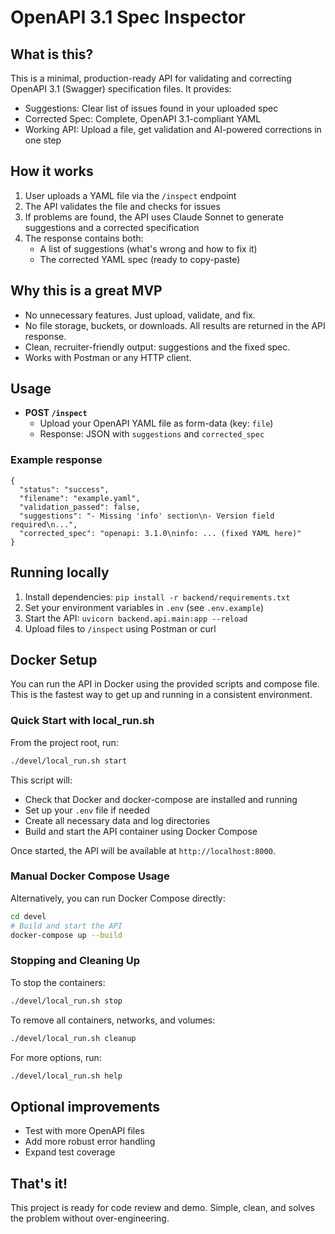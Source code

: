 # OpenAPI 3.1 Spec Inspector

## What is this?

This is a minimal, production-ready API for validating and correcting OpenAPI 3.1 (Swagger) specification files. It provides:
- Suggestions: Clear list of issues found in your uploaded spec
- Corrected Spec: Complete, OpenAPI 3.1-compliant YAML
- Working API: Upload a file, get validation and AI-powered corrections in one step

## How it works

1. User uploads a YAML file via the `/inspect` endpoint
2. The API validates the file and checks for issues
3. If problems are found, the API uses Claude Sonnet to generate suggestions and a corrected specification
4. The response contains both:
   - A list of suggestions (what's wrong and how to fix it)
   - The corrected YAML spec (ready to copy-paste)

## Why this is a great MVP

- No unnecessary features. Just upload, validate, and fix.
- No file storage, buckets, or downloads. All results are returned in the API response.
- Clean, recruiter-friendly output: suggestions and the fixed spec.
- Works with Postman or any HTTP client.

## Usage

- **POST `/inspect`**
  - Upload your OpenAPI YAML file as form-data (key: `file`)
  - Response: JSON with `suggestions` and `corrected_spec`

### Example response

```
{
  "status": "success",
  "filename": "example.yaml",
  "validation_passed": false,
  "suggestions": "- Missing 'info' section\n- Version field required\n...",
  "corrected_spec": "openapi: 3.1.0\ninfo: ... (fixed YAML here)"
}
```

## Running locally

1. Install dependencies: `pip install -r backend/requirements.txt`
2. Set your environment variables in `.env` (see `.env.example`)
3. Start the API: `uvicorn backend.api.main:app --reload`
4. Upload files to `/inspect` using Postman or curl

## Docker Setup

You can run the API in Docker using the provided scripts and compose file. This is the fastest way to get up and running in a consistent environment.

### Quick Start with local_run.sh

From the project root, run:

```sh
./devel/local_run.sh start
```

This script will:
- Check that Docker and docker-compose are installed and running
- Set up your `.env` file if needed
- Create all necessary data and log directories
- Build and start the API container using Docker Compose

Once started, the API will be available at `http://localhost:8000`.

### Manual Docker Compose Usage

Alternatively, you can run Docker Compose directly:

```sh
cd devel
# Build and start the API
docker-compose up --build
```

### Stopping and Cleaning Up

To stop the containers:

```sh
./devel/local_run.sh stop
```

To remove all containers, networks, and volumes:

```sh
./devel/local_run.sh cleanup
```

For more options, run:

```sh
./devel/local_run.sh help
```

## Optional improvements

- Test with more OpenAPI files
- Add more robust error handling
- Expand test coverage

## That's it!

This project is ready for code review and demo. Simple, clean, and solves the problem without over-engineering.
